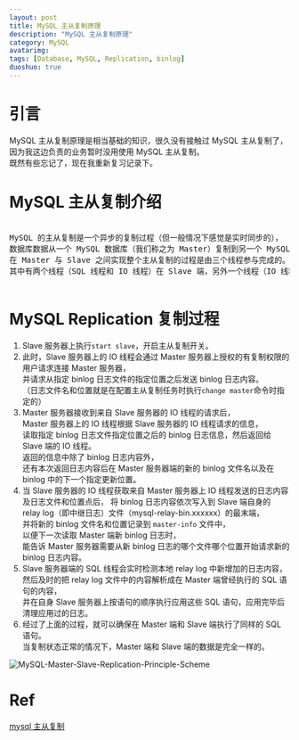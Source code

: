 ```yaml
---
layout: post
title: MySQL 主从复制原理
description: "MySQL 主从复制原理"
category: MySQL
avatarimg:
tags: [Database, MySQL, Replication, binlog]
duoshuo: true
---
```




# 引言

MySQL 主从复制原理是相当基础的知识，很久没有接触过 MySQL 主从复制了，因为我这边负责的业务暂时没用使用 MySQL 主从复制。  
既然有些忘记了，现在我重新复习记录下。

# MySQL 主从复制介绍

<pre>

MySQL 的主从复制是一个异步的复制过程（但一般情况下感觉是实时同步的），
数据库数据从一个 MySQL 数据库（我们称之为 Master）复制到另一个 MySQL 数据库（我们称之为 Slave）。
在 Master 与 Slave 之间实现整个主从复制的过程是由三个线程参与完成的。
其中有两个线程（SQL 线程和 IO 线程）在 Slave 端，另外一个线程（IO 线程）在 Master 端。（来自 MySQL 帮助文档）

</pre>


# MySQL Replication 复制过程

1. Slave 服务器上执行`start slave`，开启主从复制开关。
2. 此时，Slave 服务器上的 IO 线程会通过 Master 服务器上授权的有复制权限的用户请求连接 Master 服务器，  
   并请求从指定 binlog 日志文件的指定位置之后发送 binlog 日志内容。  
   （日志文件名和位置就是在配置主从复制任务时执行`change master`命令时指定的）  
3. Master 服务器接收到来自 Slave 服务器的 IO 线程的请求后，  
   Master 服务器上的 IO 线程根据 Slave 服务器的 IO 线程请求的信息，  
   读取指定 binlog 日志文件指定位置之后的 binlog 日志信息，然后返回给 Slave 端的 IO 线程。  
   返回的信息中除了 binlog 日志内容外，  
   还有本次返回日志内容后在 Master 服务器端的新的 binlog 文件名以及在 binlog 中的下一个指定更新位置。  
4. 当 Slave 服务器的 IO 线程获取来自 Master 服务器上 IO 线程发送的日志内容及日志文件和位置点后，
   将 binlog 日志内容依次写入到 Slave 端自身的 relay log（即中继日志）文件（mysql-relay-bin.xxxxxx）的最末端，  
   并将新的 binlog 文件名和位置记录到 `master-info` 文件中，  
   以便下一次读取 Master 端新 binlog 日志时，  
   能告诉 Master 服务器需要从新 binlog 日志的哪个文件哪个位置开始请求新的 binlog 日志内容。
5. Slave 服务器端的 SQL 线程会实时检测本地 relay log 中新增加的日志内容，  
   然后及时的把 relay log 文件中的内容解析成在 Master 端曾经执行的 SQL 语句的内容，  
   并在自身 Slave 服务器上按语句的顺序执行应用这些 SQL 语句，应用完毕后清理应用过的日志。
6. 经过了上面的过程，就可以确保在 Master 端和 Slave 端执行了同样的 SQL 语句。  
   当复制状态正常的情况下，Master 端和 Slave 端的数据是完全一样的。  
   
![MySQL-Master-Slave-Replication-Principle-Scheme](http://s3.51cto.com/wyfs02/M02/29/5A/wKiom1N9fw-jbU08AAN-tSxOxl0447.jpg)  

# Ref
[mysql 主从复制](http://chocolee.blog.51cto.com/8158455/1415173)  
